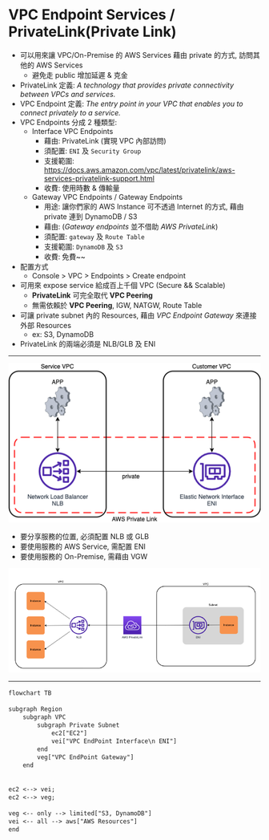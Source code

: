 # VPC Endpoint Services / PrivateLink(Private Link)

- 可以用來讓 VPC/On-Premise 的 AWS Services 藉由 private 的方式, 訪問其他的 AWS Services
  - 避免走 public 增加延遲 & 克金
- PrivateLink 定義: _A technology that provides private connectivity between VPCs and services._
- VPC Endpoint 定義: _The entry point in your VPC that enables you to connect privately to a service._
- VPC Endpoints 分成 2 種類型:
  - Interface VPC Endpoints
    - 藉由: PrivateLink (實現 VPC 內部訪問)
    - 須配置: `ENI` 及 `Security Group`
    - 支援範圍: https://docs.aws.amazon.com/vpc/latest/privatelink/aws-services-privatelink-support.html
    - 收費: 使用時數 & 傳輸量
  - Gateway VPC Endpoints / Gateway Endpoints
    - 用途: 讓你們家的 AWS Instance 可不透過 Internet 的方式, 藉由 private 連到 DynamoDB / S3
    - 藉由: (_Gateway endpoints_ 並不借助 _AWS PrivateLink_)
    - 須配置: `gateway` 及 `Route Table`
    - 支援範圍: `DynamoDB` 及 `S3`
    - 收費: 免費~~
- 配置方式
  - Console > VPC > Endpoints > Create endpoint
- 可用來 expose service 給成百上千個 VPC (Secure && Scalable)
  - **PrivateLink** 可完全取代 **VPC Peering**
  - 無需依賴於 **VPC Peering**, IGW, NATGW, Route Table
- 可讓 private subnet 內的 Resources, 藉由 _VPC Endpoint Gateway_ 來連接外部 Resources
  - ex: S3, DynamoDB
- PrivateLink 的兩端必須是 NLB/GLB 及 ENI

---

![AWS PrivateLink](./img/AWS_PrivateLink.drawio.png)

- 要分享服務的位置, 必須配置 NLB 或 GLB
- 要使用服務的 AWS Service, 需配置 ENI
- 要使用服務的 On-Premise, 需藉由 VGW

![AWS PrivateLink](./img/PrivateLink.png)

---

```mermaid
flowchart TB

subgraph Region
    subgraph VPC
        subgraph Private Subnet
            ec2["EC2"]
            vei["VPC EndPoint Interface\n ENI"]
        end
        veg["VPC EndPoint Gateway"]
    end


ec2 <--> vei;
ec2 <--> veg;

veg <-- only --> limited["S3, DynamoDB"]
vei <-- all --> aws["AWS Resources"]
end
```
